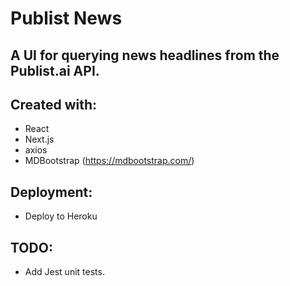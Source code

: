 # Publist News

## A UI for querying news headlines from the Publist.ai API.

## Created with:

- React
- Next.js
- axios
- MDBootstrap (https://mdbootstrap.com/)

## Deployment:

- Deploy to Heroku

## TODO:

- Add Jest unit tests.
